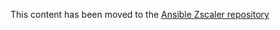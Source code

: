 This content has been moved to the [Ansible Zscaler repository](https://github.com/borgermeister/ansible_zscaler)